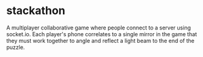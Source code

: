 # stackathon

A multiplayer collaborative game where people connect to a server using socket.io. Each player's phone
correlates to a single mirror in the game that they must work together to angle and reflect a light beam 
to the end of the puzzle.
